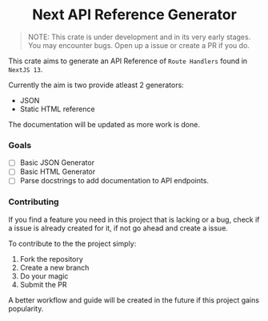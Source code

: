 <h1 align="center"> Next API Reference Generator </h1>

> NOTE: This crate is under development and in its very early stages. You may encounter bugs. Open up a issue or create a PR if you do.

This crate aims to generate an API Reference of `Route Handlers` found in `NextJS 13`.

Currently the aim is two provide atleast 2 generators:

- JSON
- Static HTML reference

The documentation will be updated as more work is done.

### Goals

- [ ] Basic JSON Generator
- [ ] Basic HTML Generator
- [ ] Parse docstrings to add documentation to API endpoints.

### Contributing

If you find a feature you need in this project that is lacking or a bug, check if a issue is already created for it, if not go ahead and create a issue.

To contribute to the the project simply:

1. Fork the repository
2. Create a new branch
3. Do your magic
4. Submit the PR

A better workflow and guide will be created in the future if this project gains popularity.
